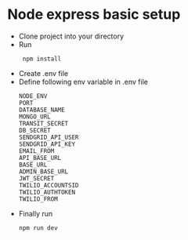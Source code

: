 # Node express basic setup 

<ul>
<li>Clone project into your directory</li>
<li>
 Run 
 
```
 npm install

```
</li>
<li>
Create .env file
</li>
<li>Define following env variable in .env file
 
```
NODE_ENV
PORT
DATABASE_NAME
MONGO_URL
TRANSIT_SECRET
DB_SECRET
SENDGRID_API_USER
SENDGRID_API_KEY
EMAIL_FROM
API_BASE_URL
BASE_URL
ADMIN_BASE_URL
JWT_SECRET
TWILIO_ACCOUNTSID
TWILIO_AUTHTOKEN
TWILIO_FROM

```
</li>

<li>
 Finally run 
 
```
npm run dev
```
</li>

</ul>
